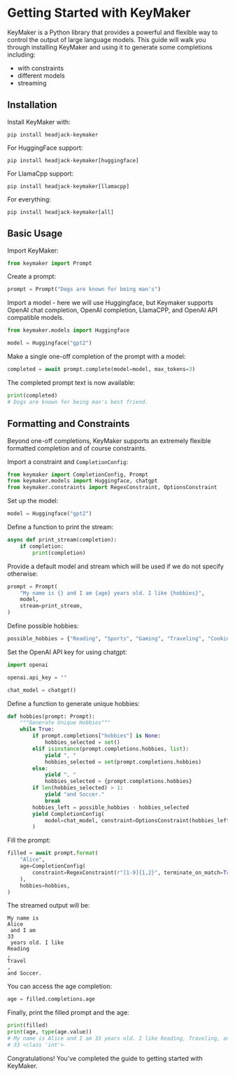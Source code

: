 # Getting Started with KeyMaker

KeyMaker is a Python library that provides a powerful and flexible way to control the output of large language models. This guide will walk you through installing KeyMaker and using it to generate some completions including:
  - with constraints
  - different models
  - streaming

## Installation

Install KeyMaker with:

```shell
pip install headjack-keymaker
```

For HuggingFace support:

```shell
pip install headjack-keymaker[huggingface] 
```

For LlamaCpp support:

```shell
pip install headjack-keymaker[llamacpp]
```

For everything:

```shell
pip install headjack-keymaker[all]
```

## Basic Usage

Import KeyMaker:

```python
from keymaker import Prompt
```

Create a prompt:

```python 
prompt = Prompt("Dogs are known for being man's")
```

Import a model - here we will use Huggingface, but Keymaker supports OpenAI chat completion, OpenAI completion, LlamaCPP, and OpenAI API compatible models.

```python
from keymaker.models import Huggingface

model = Huggingface("gpt2")
```

Make a single one-off completion of the prompt with a model:

```python
completed = await prompt.complete(model=model, max_tokens=3)
```

The completed prompt text is now available:

```python
print(completed)
# Dogs are known for being man's best friend.
```

## Formatting and Constraints

Beyond one-off completions, KeyMaker supports an extremely flexible formatted completion and of course constraints.

Import a constraint and `CompletionConfig`:

```python
from keymaker import CompletionConfig, Prompt
from keymaker.models import Huggingface, chatgpt
from keymaker.constraints import RegexConstraint, OptionsConstraint
```

Set up the model:

```python
model = Huggingface("gpt2")
```

Define a function to print the stream:

```python
async def print_stream(completion):
    if completion:
        print(completion)
```

Provide a default model and stream which will be used if we do not specify otherwise:

```python
prompt = Prompt(
    "My name is {} and I am {age} years old. I like {hobbies}",
    model, 
    stream=print_stream,
)
```

Define possible hobbies:

```python
possible_hobbies = {"Reading", "Sports", "Gaming", "Traveling", "Cooking"}
```

Set the OpenAI API key for using chatgpt:

```python
import openai

openai.api_key = ""

chat_model = chatgpt()
```

Define a function to generate unique hobbies:

```python
def hobbies(prompt: Prompt):
    """Generate Unique Hobbies"""
    while True:
        if prompt.completions["hobbies"] is None:
            hobbies_selected = set()
        elif isinstance(prompt.completions.hobbies, list):
            yield ", "
            hobbies_selected = set(prompt.completions.hobbies)
        else:
            yield ", "
            hobbies_selected = {prompt.completions.hobbies}
        if len(hobbies_selected) > 1:
            yield "and Soccer."
            break
        hobbies_left = possible_hobbies - hobbies_selected
        yield CompletionConfig(
            model=chat_model, constraint=OptionsConstraint(hobbies_left)
        )
```

Fill the prompt:

```python
filled = await prompt.format(
    "Alice",
    age=CompletionConfig(
        constraint=RegexConstraint(r"[1-9]{1,2}", terminate_on_match=True), map_fn=int
    ),
    hobbies=hobbies,
)
```

The streamed output will be:

```shell
My name is 
Alice
 and I am 
33
 years old. I like 
Reading
, 
Travel
, 
and Soccer.
```

You can access the age completion:

```python
age = filled.completions.age
```

Finally, print the filled prompt and the age:

```python
print(filled)
print(age, type(age.value))
# My name is Alice and I am 33 years old. I like Reading, Traveling, and Soccer.
# 33 <class 'int'>
```

Congratulations! You've completed the guide to getting started with KeyMaker.
